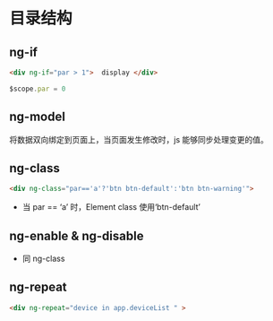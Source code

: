 # 目录结构
## ng-if
``` html
<div ng-if="par > 1">  display </div>
```
``` javascript
$scope.par = 0
```

## ng-model
将数据双向绑定到页面上，当页面发生修改时，js 能够同步处理变更的值。


## ng-class
```html
<div ng-class="par=='a'?'btn btn-default':'btn btn-warning'">
```
- 当 par == ‘a’ 时，Element class 使用‘btn-default’


## ng-enable & ng-disable
- 同 ng-class


## ng-repeat
```html
<div ng-repeat="device in app.deviceList " >
```



